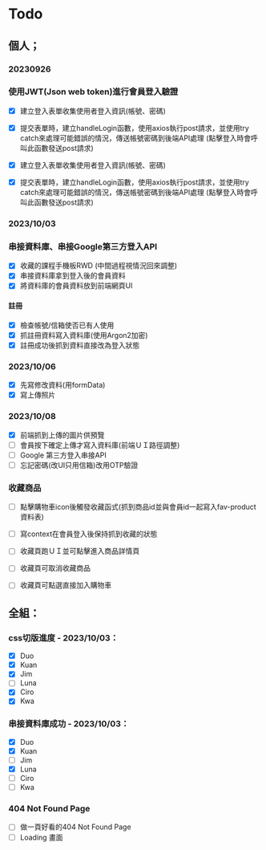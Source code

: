 # Todo
## 個人；
### 20230926
### 使用JWT(Json web token)進行會員登入驗證

 - [x] 建立登入表單收集使用者登入資訊(帳號、密碼)
 - [x] 提交表單時，建立handleLogin函數，使用axios執行post請求，並使用try catch來處理可能錯誤的情況，傳送帳號密碼到後端API處理 (點擊登入時會呼叫此函數發送post請求)
  
 - [x] 建立登入表單收集使用者登入資訊(帳號、密碼)
 - [x] 提交表單時，建立handleLogin函數，使用axios執行post請求，並使用try catch來處理可能錯誤的情況，傳送帳號密碼到後端API處理 (點擊登入時會呼叫此函數發送post請求)
  

### 2023/10/03
### 串接資料庫、串接Google第三方登入API
 - [x] 收藏的課程手機板RWD (中間過程視情況回來調整)
 - [x] 串接資料庫拿到登入後的會員資料
 - [x] 將資料庫的會員資料放到前端網頁UI
#### 註冊
 - [x] 檢查帳號/信箱使否已有人使用
 - [x] 抓註冊資料寫入資料庫(使用Argon2加密)
 - [x] 註冊成功後抓到資料直接改為登入狀態

### 2023/10/06
 - [x] 先寫修改資料(用formData)
 - [x] 寫上傳照片

### 2023/10/08
 - [x] 前端抓到上傳的圖片供預覽
 - [ ] 會員按下確定上傳才寫入資料庫(前端ＵＩ路徑調整)
 - [ ] Google 第三方登入串接API
 - [ ] 忘記密碼(改UI只用信箱)改用OTP驗證

### 收藏商品
 - [ ] 點擊購物車icon後觸發收藏函式(抓到商品id並與會員id一起寫入fav-product資料表)
 - [ ] 寫context在會員登入後保持抓到收藏的狀態
 - [ ] 收藏頁跑ＵＩ並可點擊進入商品詳情頁
 - [ ] 收藏頁可取消收藏商品
 - [ ] 收藏頁可點選直接加入購物車



## 全組：
### css切版進度 - 2023/10/03：
 - [x] Duo
 - [x] Kuan
 - [X] Jim
 - [ ] Luna
 - [x] Ciro
 - [x] Kwa

### 串接資料庫成功 - 2023/10/03：
 - [x] Duo
 - [x] Kuan
 - [ ] Jim
 - [x] Luna
 - [ ] Ciro
 - [ ] Kwa

### 404 Not Found Page
 - [ ] 做一頁好看的404 Not Found Page
 - [ ] Loading 畫面